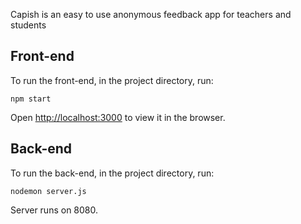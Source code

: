 Capish is an easy to use anonymous feedback app for teachers and students

## Front-end

To run the front-end, in the project directory, run:

`npm start`

Open [http://localhost:3000](http://localhost:3000) to view it in the browser.

## Back-end

To run the back-end, in the project directory, run:

`nodemon server.js`

Server runs on 8080.
